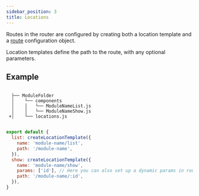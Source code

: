 ```yaml
---
sidebar_position: 3
title: Locations
---
```


Routes in the router are configured by creating both a location template and a [route](/docs/routes) configuration object.

Location templates define the path to the route, with any optional parameters.

## Example

```git 

  ├── ModuleFolder
  │    └── components
  │    │   └── ModuleNameList.js
  │    │   └── ModuleNameShow.js
 +│    └── locations.js
  
```

```js title=src/modules/ModuleFolder/location.js
export default {
  list: createLocationTemplate({
    name: 'module-name/list',
    path: '/module-name',
  }),
  show: createLocationTemplate({
    name: 'module-name/show',
    params: ['id'], // Here you can also set up a dynamic params in route
    path: '/module-name/:id',
  }),
}
```
